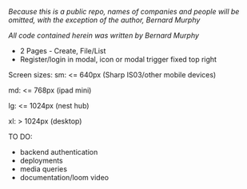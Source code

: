 _Because this is a public repo, names of companies and people will be omitted, with the exception of the author, Bernard Murphy_

_All code contained herein was written by Bernard Murphy_

- 2 Pages - Create, File/List
- Register/login in modal, icon or modal trigger fixed top right

Screen sizes:
sm: <= 640px (Sharp IS03/other mobile devices)

md: <= 768px (ipad mini)

lg: <= 1024px (nest hub)

xl: > 1024px (desktop)

TO DO:

- backend authentication
- deployments
- media queries
- documentation/loom video
